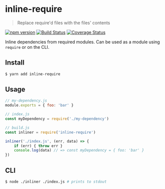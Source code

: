 # inline-require

> Replace require'd files with the files' contents

[![npm version](https://badge.fury.io/js/inline-require.svg)](https://badge.fury.io/js/inline-require)
[![Build Status](https://img.shields.io/travis/msimmer/inline-require/master.svg?style=flat)](https://travis-ci.org/msimmer/inline-require)
[![Coverage Status](https://coveralls.io/repos/github/msimmer/inline-require/badge.svg?branch=master)](https://coveralls.io/github/msimmer/inline-require?branch=master)

Inline dependencies from required modules. Can be used as a module using `require` or on the CLI.

## Install

```sh
$ yarn add inline-require
```

## Usage

```js
// my-dependency.js
module.exports = { foo: 'bar' }
```

```js
// index.js
const myDependency = require('./my-dependency')
```

```js
// build.js
const inliner = require('inline-require')

inliner('./index.js', (err, data) => {
    if (err) { throw err }
    console.log(data) // => const myDependency = { foo: 'bar' }
})
```

## CLI

```sh
$ node ./inliner ./index.js # prints to stdout
```